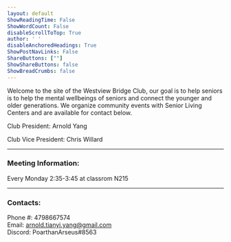 ```yaml
---
layout: default
ShowReadingTime: False
ShowWordCount: False
disableScrollToTop: True
author: ' '
disableAnchoredHeadings: True
ShowPostNavLinks: False
ShareButtons: [""]
ShowShareButtons: false
ShowBreadCrumbs: false
---
```

Welcome to the site of the Westview Bridge Club, our goal is to help seniors is to help the mental wellbeings of seniors and connect the younger and older generations. We organize community events with Senior Living Centers and are available for contact below.

Club President: Arnold Yang

Club Vice President: Chris Willard

---
### Meeting Information:
Every Monday 2:35-3:45 at classrom N215

---
### Contacts:
Phone #: 4798667574\
Email: arnold.tianyi.yang@gmail.com\
Discord: PoarthanArseus#8563
